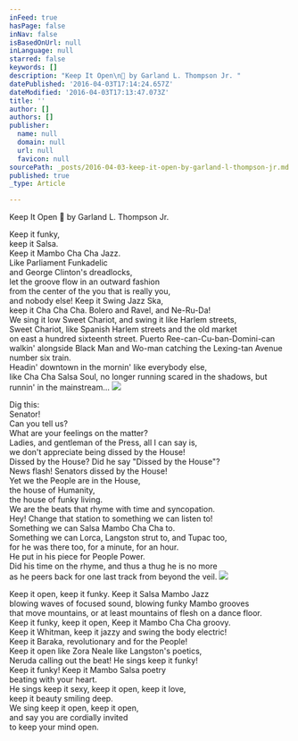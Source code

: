 ```yaml
---
inFeed: true
hasPage: false
inNav: false
isBasedOnUrl: null
inLanguage: null
starred: false
keywords: []
description: "Keep It Open\n by Garland L. Thompson Jr. "
datePublished: '2016-04-03T17:14:24.657Z'
dateModified: '2016-04-03T17:13:47.073Z'
title: ''
author: []
authors: []
publisher:
  name: null
  domain: null
  url: null
  favicon: null
sourcePath: _posts/2016-04-03-keep-it-open-by-garland-l-thompson-jr.md
published: true
_type: Article

---
```

Keep It Open
 by Garland L. Thompson Jr. 

Keep it funky,   
keep it Salsa.   
Keep it Mambo Cha Cha Jazz.   
Like Parliament Funkadelic   
and George Clinton's dreadlocks,   
let the groove flow in an outward fashion   
from the center of the you
that is really you,   
and nobody else!
Keep it Swing Jazz Ska,   
keep it Cha Cha Cha.
Bolero and Ravel,
and Ne-Ru-Da!   
We sing it low Sweet Chariot,
and swing it like Harlem streets,   
Sweet Chariot,
like Spanish Harlem streets
and the old market   
on east
a hundred sixteenth street.
Puerto Ree-can-Cu-ban-Domini-can
walkin' alongside Black Man
and Wo-man catching the Lexing-tan Avenue number six train.   
Headin' downtown in the mornin'
like everybody else,   
like Cha Cha Salsa Soul,
no longer running
scared in the shadows,
but runnin' in the mainstream... ![](https://the-grid-user-content.s3-us-west-2.amazonaws.com/d2e5503f-4123-4d12-a4f6-f27b5a424861.jpg)

Dig this:   
Senator!   
Can you tell us?   
What are your feelings
on the matter?   
Ladies, and gentleman of the Press,
all I can say is,   
we don't appreciate
being dissed by the House!   
Dissed by the House?
Did he say "Dissed by the House"?   
News flash! Senators dissed by the House!   
Yet we the People are in the House,   
the house of Humanity,   
the house of funky living.   
We are the beats that rhyme with time and syncopation.   
Hey! Change that station to something we can listen to!   
Something we can Salsa Mambo Cha Cha to.   
Something we can Lorca, Langston strut to, and Tupac too,   
for he was there too,
for a minute, for an hour.   
He put in his piece for People Power.   
Did his time on the rhyme,
and thus a thug he is no more   
as he peers back for one last track
from beyond the veil. ![](https://the-grid-user-content.s3-us-west-2.amazonaws.com/1cea2a35-299c-4c61-8f9e-33e26cc0d3e8.jpg)

Keep it open, keep it funky.
Keep it Salsa Mambo Jazz   
blowing waves of focused sound,
blowing funky Mambo grooves   
that move mountains,
or at least mountains of flesh
on a dance floor.   
Keep it funky, keep it open,
Keep it Mambo Cha Cha groovy.   
Keep it Whitman, keep it jazzy
and swing the body electric!   
Keep it Baraka, revolutionary
and for the People!   
Keep it open like Zora Neale
like Langston's poetics,   
Neruda calling out the beat!
He sings keep it funky!   
Keep it funky!
Keep it Mambo Salsa poetry   
beating with your heart.   
He sings keep it sexy, keep it open,
keep it love,   
keep it beauty smiling deep.   
We sing keep it open, keep it open,   
and say you are cordially invited   
to keep your mind
open.